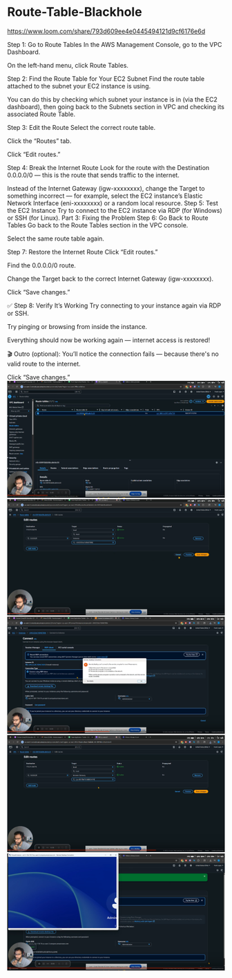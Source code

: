 # Route-Table-Blackhole
https://www.loom.com/share/793d609ee4e0445494121d9cf6176e6d


Step 1: Go to Route Tables
In the AWS Management Console, go to the VPC Dashboard.

On the left-hand menu, click Route Tables.

Step 2: Find the Route Table for Your EC2 Subnet
Find the route table attached to the subnet your EC2 instance is using.

You can do this by checking which subnet your instance is in (via the EC2 dashboard), then going back to the Subnets section in VPC and checking its associated Route Table.

Step 3: Edit the Route
Select the correct route table.

Click the “Routes” tab.

Click “Edit routes.”

Step 4: Break the Internet Route
Look for the route with the Destination 0.0.0.0/0 — this is the route that sends traffic to the internet.

Instead of the Internet Gateway (igw-xxxxxxxx), change the Target to something incorrect — for example, select the EC2 instance’s Elastic Network Interface (eni-xxxxxxxx) or a random local resource.
Step 5: Test the EC2 Instance
Try to connect to the EC2 instance via RDP (for Windows) or SSH (for Linux).
 Part 3: Fixing the Problem
Step 6: Go Back to Route Tables
Go back to the Route Tables section in the VPC console.

Select the same route table again.

Step 7: Restore the Internet Route
Click “Edit routes.”

Find the 0.0.0.0/0 route.

Change the Target back to the correct Internet Gateway (igw-xxxxxxxx).

Click “Save changes.”

✅ Step 8: Verify It’s Working
Try connecting to your instance again via RDP or SSH.

Try pinging or browsing from inside the instance.

Everything should now be working again — internet access is restored!

🎬 Outro (optional):
You’ll notice the connection fails — because there's no valid route to the internet.

Click “Save changes.”
![image](https://github.com/franklopez7554/Route-Table-Blackhole/blob/main/Screenshot%202025-07-29%20122730.png)
![image](https://github.com/franklopez7554/Route-Table-Blackhole/blob/main/Screenshot%202025-07-29%20122747.png)
![image](https://github.com/franklopez7554/Route-Table-Blackhole/blob/main/Screenshot%202025-07-29%20122820.png)
![image](https://github.com/franklopez7554/Route-Table-Blackhole/blob/main/Screenshot%202025-07-29%20122858.png)
![image](https://github.com/franklopez7554/Route-Table-Blackhole/blob/main/Screenshot%202025-07-29%20122947.png)
